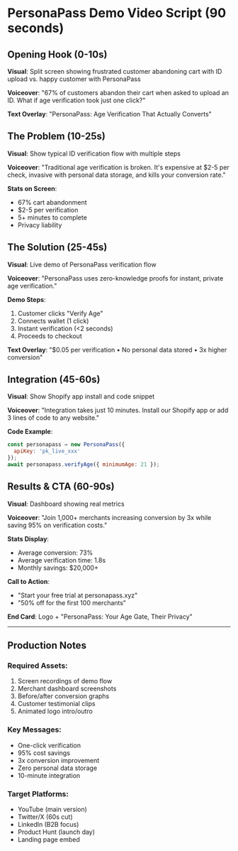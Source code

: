 # PersonaPass Demo Video Script (90 seconds)

## Opening Hook (0-10s)
**Visual**: Split screen showing frustrated customer abandoning cart with ID upload vs. happy customer with PersonaPass

**Voiceover**: "67% of customers abandon their cart when asked to upload an ID. What if age verification took just one click?"

**Text Overlay**: "PersonaPass: Age Verification That Actually Converts"

## The Problem (10-25s)
**Visual**: Show typical ID verification flow with multiple steps

**Voiceover**: "Traditional age verification is broken. It's expensive at $2-5 per check, invasive with personal data storage, and kills your conversion rate."

**Stats on Screen**:
- 67% cart abandonment
- $2-5 per verification  
- 5+ minutes to complete
- Privacy liability

## The Solution (25-45s)
**Visual**: Live demo of PersonaPass verification flow

**Voiceover**: "PersonaPass uses zero-knowledge proofs for instant, private age verification."

**Demo Steps**:
1. Customer clicks "Verify Age" 
2. Connects wallet (1 click)
3. Instant verification (<2 seconds)
4. Proceeds to checkout

**Text Overlay**: "$0.05 per verification • No personal data stored • 3x higher conversion"

## Integration (45-60s)
**Visual**: Show Shopify app install and code snippet

**Voiceover**: "Integration takes just 10 minutes. Install our Shopify app or add 3 lines of code to any website."

**Code Example**:
```javascript
const personapass = new PersonaPass({ 
  apiKey: 'pk_live_xxx' 
});
await personapass.verifyAge({ minimumAge: 21 });
```

## Results & CTA (60-90s)
**Visual**: Dashboard showing real metrics

**Voiceover**: "Join 1,000+ merchants increasing conversion by 3x while saving 95% on verification costs."

**Stats Display**:
- Average conversion: 73%
- Average verification time: 1.8s
- Monthly savings: $20,000+

**Call to Action**: 
- "Start your free trial at personapass.xyz"
- "50% off for the first 100 merchants"

**End Card**: Logo + "PersonaPass: Your Age Gate, Their Privacy"

---

## Production Notes

### Required Assets:
1. Screen recordings of demo flow
2. Merchant dashboard screenshots
3. Before/after conversion graphs
4. Customer testimonial clips
5. Animated logo intro/outro

### Key Messages:
- One-click verification
- 95% cost savings
- 3x conversion improvement
- Zero personal data storage
- 10-minute integration

### Target Platforms:
- YouTube (main version)
- Twitter/X (60s cut)
- LinkedIn (B2B focus)
- Product Hunt (launch day)
- Landing page embed